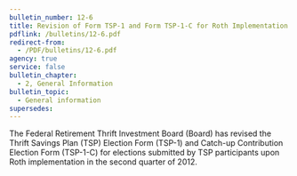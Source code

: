 ```yaml
---
bulletin_number: 12-6
title: Revision of Form TSP-1 and Form TSP-1-C for Roth Implementation
pdflink: /bulletins/12-6.pdf
redirect-from:
  - /PDF/bulletins/12-6.pdf
agency: true
service: false
bulletin_chapter:
  - 2, General Information
bulletin_topic:
  - General information
supersedes:
---
```


The Federal Retirement Thrift Investment Board (Board) has revised the Thrift Savings Plan (TSP) Election Form (TSP-1) and Catch-up Contribution Election Form (TSP-1-C) for elections submitted by TSP participants upon Roth implementation in the second quarter of 2012.
